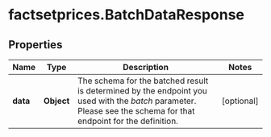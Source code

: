 # factsetprices.BatchDataResponse

## Properties

Name | Type | Description | Notes
------------ | ------------- | ------------- | -------------
**data** | **Object** | The schema for the batched result is determined by the endpoint you used with the _batch_ parameter. Please see the schema for that endpoint for the definition.  | [optional] 


